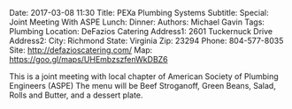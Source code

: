 Date: 2017-03-08 11:30
Title: PEXa Plumbing Systems
Subtitle: 
Special: Joint Meeting With ASPE
Lunch:
Dinner:
Authors: Michael Gavin
Tags: Plumbing
Location: DeFazios Catering
Address1: 2601 Tuckernuck Drive
Address2: 
City: Richmond
State: Virginia
Zip: 23294
Phone: 804-577-8035
Site: http://defazioscatering.com/
Map: https://goo.gl/maps/UHEmbzszfenWkDBZ6

This is a joint meeting with local chapter of American Society of Plumbing Engineers (ASPE) The menu will be Beef Stroganoff, Green Beans, Salad, Rolls and Butter, and a dessert plate.
